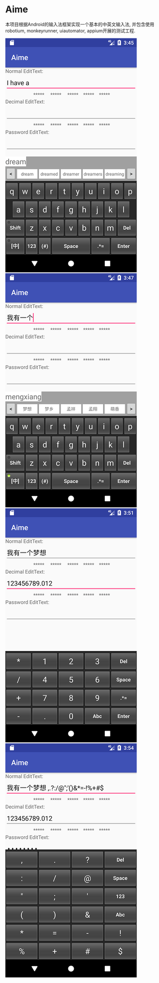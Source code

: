 # Aime

本项目根据Android的输入法框架实现一个基本的中英文输入法, 并包含使用robotium, monkeyrunner, uiautomator, appium开展的测试工程.

![image](http://github.com/terry-hjj/Aime/raw/master/images/1.png)
![image](http://github.com/terry-hjj/Aime/raw/master/images/2.png)
![image](http://github.com/terry-hjj/Aime/raw/master/images/3.png)
![image](http://github.com/terry-hjj/Aime/raw/master/images/4.png)
